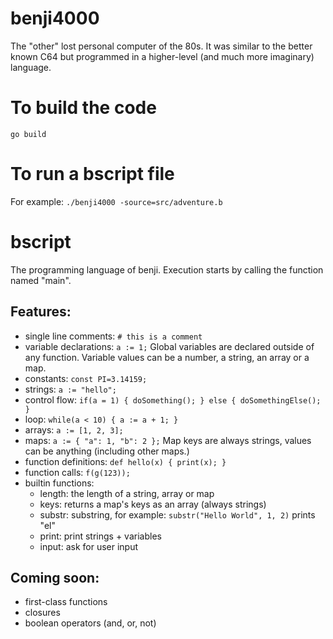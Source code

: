 # benji4000
The "other" lost personal computer of the 80s. 
It was similar to the better known C64 but programmed in a higher-level (and much more imaginary) language.

# To build the code
`go build`

# To run a bscript file

For example:
`./benji4000 -source=src/adventure.b`

# bscript
The programming language of benji. Execution starts by calling the function named "main".

## Features:
- single line comments: `# this is a comment`
- variable declarations: `a := 1;` Global variables are declared outside of any function. Variable values can be a number, a string, an array or a map.
- constants: `const PI=3.14159;`
- strings: `a := "hello";`
- control flow: `if(a = 1) { doSomething(); } else { doSomethingElse(); }`
- loop: `while(a < 10) { a := a + 1; }`
- arrays: `a := [1, 2, 3];`
- maps: `a := { "a": 1, "b": 2 };` Map keys are always strings, values can be anything (including other maps.)
- function definitions: `def hello(x) { print(x); }`
- function calls: `f(g(123));`
- builtin functions:
   - length: the length of a string, array or map
   - keys: returns a map's keys as an array (always strings)
   - substr: substring, for example: `substr("Hello World", 1, 2)` prints "el"
   - print: print strings + variables
   - input: ask for user input
   
## Coming soon:
- first-class functions
- closures
- boolean operators (and, or, not)
  
